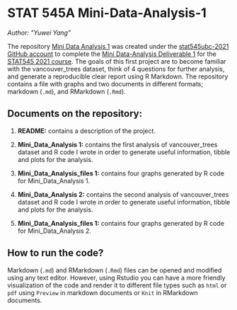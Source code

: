 # STAT 545A Mini-Data-Analysis-1

*Author: "Yuwei Yang"*



The repository [Mini Data Analysis 1](https://github.com/stat545ubc-2021/Mini-Data-Analysis-1---Yuwei) was created under the [stat545ubc-2021 GitHub account](https://github.com/stat545ubc-2021)  to complete the [Mini Data-Analysis Deliverable 1](https://stat545.stat.ubc.ca/mini-project/mini-project-1/) for the [STAT545 2021 course](https://stat545.stat.ubc.ca/;). The goals of this first project are to become familiar with the vancouver_trees dataset, think of 4 questions for further analysis, and generate a reproducible clear report using R Markdown. The repository contains a file with graphs and two documents in different formats; markdown (`.md`), and RMarkdown (`.Rmd`).


## Documents on the repository:

1. **README:** contains a description of the project. 

2. **Mini_Data_Analysis 1:** contains the first analysis of vancouver_trees dataset and R code I wrote in order to generate useful information, tibble and plots for the analysis. 

3. **Mini_Data_Analysis_files 1:** contains four graphs generated by R code for Mini_Data_Analysis 1.

4. **Mini_Data_Analysis 2:** contains the second analysis of vancouver_trees dataset and R code I wrote in order to generate useful information, tibble and plots for the analysis. 

5. **Mini_Data_Analysis_files 1:** contains four graphs generated by R code for Mini_Data_Analysis 2.



## How to run the code?

Markdown (`.md`) and RMarkdown (`.Rmd`) files can be opened and modified using any text editor. However, using Rstudio you can have a more friendly visualization of the code and render it to different file types such as `html` or `pdf` using `Preview` in markdown documents or `Knit` in RMarkdown documents. 
